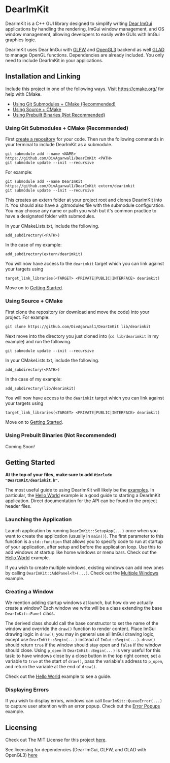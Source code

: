 # DearImKit
DearImKit is a C++ GUI library designed to simplify writing [Dear ImGui](https://github.com/ocornut/imgui) applications by handling the rendering, ImGui window management, and OS window management, allowing developers to easily write GUIs with ImGui graphics logic.

DearImKit uses Dear ImGui with [GLFW](https://github.com/glfw/glfw) and [OpenGL3](https://www.opengl.org/) backend as well [GLAD](https://github.com/Dav1dde/glad) to manage OpenGL functions. Dependencies are already included. You only need to include DearImKit in your applications.

## Installation and Linking
Include this project in one of the following ways. Visit https://cmake.org/ for help with CMake.
- [Using Git Submodules + CMake (Recommended)](#using-git-submodules--cmake-recommended)
- [Using Source + CMake](#using-source--cmake)
- [Using Prebuilt Binaries (Not Recommended)](#using-prebuilt-binaries-not-recommended)

### Using Git Submodules + CMake (Recommended)
First [create a repository](https://docs.github.com/en/migrations/importing-source-code/using-the-command-line-to-import-source-code/adding-locally-hosted-code-to-github#initializing-a-git-repository) for your code.
Then run the following commands in your terminal to include DearImKit as a submodule.
```
git submodule add --name <NAME> https://github.com/DivAgarwal1/DearImKit <PATH>
git submodule update --init --recursive
```
For example:
```
git submodule add --name DearImKit https://github.com/DivAgarwal1/DearImKit extern/dearimkit
git submodule update --init --recursive
```
This creates an extern folder at your project root and clones DearImKit into it. You should also have a .gitmodules file with the submodule configuration. You may choose any name or path you wish but it's common practice to have a designated folder with submodules.

In your CMakeLists.txt, include the following.
```
add_subdirectory(<PATH>)
```
In the case of my example:
```
add_subdirectory(extern/dearimkit)
```
You will now have access to the `dearimkit` target which you can link against your targets using
```
target_link_libraries(<TARGET> <PRIVATE|PUBLIC|INTERFACE> dearimkit) 
```

Move on to [Getting Started](#getting-started).

### Using Source + CMake 
First clone the repository (or download and move the code) into your project.
For example:
```
git clone https://github.com/DivAgarwal1/DearImKit lib/dearimkit
```
Next move into the directory you just cloned into (`cd lib/dearimkit` in my example) and run the following.
```
git submodule update --init --recursive
```

In your CMakeLists.txt, include the following.
```
add_subdirectory(<PATH>)
```
In the case of my example:
```
add_subdirectory(lib/dearimkit)
```
You will now have access to the `dearimkit` target which you can link against your targets using
```
target_link_libraries(<TARGET> <PRIVATE|PUBLIC|INTERFACE> dearimkit) 
```

Move on to [Getting Started](#getting-started).

### Using Prebuilt Binaries (Not Recommended)
Coming Soon!

## Getting Started
**At the top of your files, make sure to add `#include "DearImKit/dearimkit.h"`.**

The most useful guide to using DearImKit will likely be the [examples](examples/). In particular, the [Hello World](examples/hello_world.cpp) example is a good guide to starting a DearImKit application. Direct documentation for the API can be found in the project header files.

### Launching the Application
Launch application by running `DearImKit::SetupApp(...)` once when you want to create the application (usually in `main()`). The first parameter to this function is a `std::function` that allows you to specify code to run at startup of your application, after setup and before the application loop. Use this to add windows at startup like home windows or menu bars. Check out the [Hello World](examples/hello_world.cpp) example.

If you wish to create multiple windows, existing windows can add new ones by calling `DearImKit::AddPanel<T>(...)`. Check out the [Multiple Windows](examples/multiple_windows.cpp) example.

### Creating a Window
We mention adding startup windows at launch, but how do we actually create a window? Each window we write will be a class extending the base `DearImKit::Panel` class. 

The derived class should call the base constructor to set the name of the window and override the `draw()` function to render content. Place ImGui drawing logic in `draw()`; you may in general use all ImGui drawing logic, except use `DearImKit::Begin(...)` instead of `ImGui::Begin(...)`. `draw()` should return `true` if the window should stay open and `false` if the window should close. Using `p_open` in `DearImKit::Begin(...)` is very useful for this task: to have windows close by a close button in the top right corner, set a variable to `true` at the start of `draw()`, pass the variable's address to `p_open`, and return the variable at the end of `draw()`.

Check out the [Hello World](examples/hello_world.cpp) example to see a guide.

### Displaying Errors
If you wish to display errors, windows can call `DearImKit::QueueError(...)` to capture user attention with an error popup. Check out the [Error Popups](examples/error_popups.cpp) example.

## Licensing
Check out The MIT License for this project [here](LICENSE).

See licensing for dependencies (Dear ImGui, GLFW, and GLAD with OpenGL3) [here](LICENSES)
